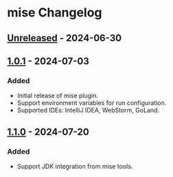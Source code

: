 <!-- Keep a Changelog guide -> https://keepachangelog.com -->

# mise Changelog

## [Unreleased] - 2024-06-30

## [1.0.1] - 2024-07-03

### Added

- Initial release of mise plugin.
- Support environment variables for run configuration.
- Supported IDEs: IntelliJ IDEA, WebStorm, GoLand.

## [1.1.0] - 2024-07-20

### Added

- Support JDK integration from mise tools.

[Unreleased]: https://github.com/134130/intellij-mise/compare/v1.1.0...HEAD
[1.1.0]: https://github.com/134130/intellij-mise/compare/v1.0.1...v1.1.0
[1.0.1]: https://github.com/134130/intellij-mise/releases/tag/v1.0.1
